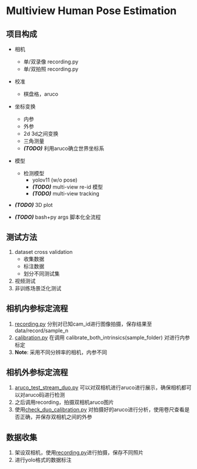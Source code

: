 # Multiview Human Pose Estimation
## 项目构成
* 相机
  * 单/双录像 recording.py
  * 单/双拍照 recording.py
* 校准
  * 棋盘格，aruco
* 坐标变换
  * 内参 
  * 外参
  * 2d 3d之间变换
  * 三角测量
  * ***(TODO)*** 利用aruco确立世界坐标系
* 模型
  * 检测模型
    * yolov11 (w/o pose)
    * ***(TODO)*** multi-view re-id 模型 
    * ***(TODO)*** multi-view tracking
  
* ***(TODO)*** 3D plot
* ***(TODO)*** bash+py args  脚本化全流程
    
## 测试方法
1. dataset cross validation
   * 收集数据
   * 标注数据
   * 划分不同测试集
2. 视频测试
3. 非训练场景泛化测试


## 相机内参标定流程
1. [recording.py](recording.py) 分别对已知cam_id进行图像拍摄，保存结果至 data/record/sample_n
2. [calibration.py](calibration.py) 在调用 calibrate_both_intrinsics(sample_folder) 对进行内参标定
4. **Note**: 采用不同分辨率的相机，内参不同 

## 相机外参标定流程
1. [aruco_test_stream_duo.py](aruco_test_stream_duo.py)  可以对双相机进行aruco进行展示，确保相机都可以对aruco码进行检测
2. 之后调用recording，拍摄双相机aruco图片
3. 使用[check_duo_calibration.py](check_duo_calibration.py) 对拍摄好的aruco进行分析，使用卷尺查看是否正确，并保存双相机之间的外参 

## 数据收集
1. 架设双相机，使用[recording.py](recording.py)进行拍摄，保存不同照片
2. 进行yolo格式的数据标注